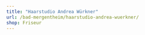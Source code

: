```yaml
---
title: "Haarstudio Andrea Würkner"
url: /bad-mergentheim/haarstudio-andrea-wuerkner/
shop: Friseur
---
```

